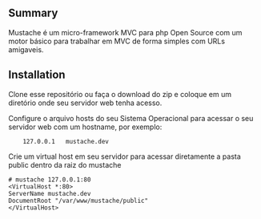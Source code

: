 ## Summary
Mustache é um micro-framework MVC para php Open Source com um motor básico para trabalhar em MVC de forma simples com URLs amigaveis.

## Installation

Clone esse repositório ou faça o download do zip e coloque em um diretório onde seu servidor web tenha acesso.

Configure o arquivo hosts do seu Sistema Operacional para acessar o seu servidor web com um hostname, por exemplo:

```
    127.0.0.1   mustache.dev
```

Crie um virtual host em seu servidor para acessar diretamente a pasta public dentro da raiz do mustache

```
# mustache 127.0.0.1:80
<VirtualHost *:80>
ServerName mustache.dev
DocumentRoot "/var/www/mustache/public"
</VirtualHost>
```